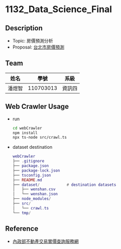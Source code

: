 # 1132_Data_Science_Final
## Description
- Topic: 房價預測分析
- Proposal: [台北市房價預測](https://www.canva.com/design/DAGlSR4TKlk/SbZ8ZRAKKVN7KZ4W6mOWIg/edit)

## Team
| 姓名   | 學號      | 系級   |
| ------ | --------- | ------ |
| 潘煜智 | 110703013 | 資訊四 |

## Web Crawler Usage
- run
    ```bash
    cd webCrawler
    npm install
    npx ts-node src/crawl.ts
    ```
- dataset destination
    ```lua
    webCrawler
    ├── .gitignore
    ├── package.json
    ├── package-lock.json
    ├── tsconfig.json
    ├── README.md
    ├── dataset/            # destination datasets
    │   ├── wenshan.csv
    │   └── wenshan.json
    ├── node_modules/
    ├── src/
    │   └── crawl.ts
    └── tmp/
    ```

## Reference
- [內政部不動產交易實價查詢服務網](https://lvr.land.moi.gov.tw/)